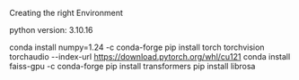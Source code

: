 Creating the right Environment

python version: 3.10.16

conda install numpy=1.24 -c conda-forge
pip install torch torchvision torchaudio --index-url https://download.pytorch.org/whl/cu121
conda install faiss-gpu -c conda-forge
pip install transformers
pip install librosa